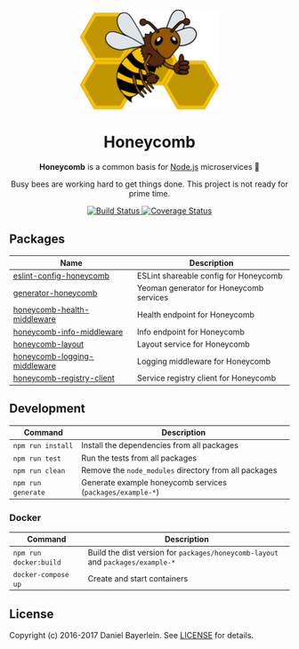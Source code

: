 <p align="center">
  <img src="./docs/images/logo.png" width="250" alt="Honeycomb">
</p>

<h1 align="center">
  Honeycomb
</h1>

<p align="center">
  <strong>Honeycomb</strong> is a common basis for <a href="https://nodejs.org">Node.js</a> microservices 🐝
</p>

<p align="center">
  Busy bees are working hard to get things done. This project is not ready for prime time.
</p>

<p align="center">
  <a href="https://travis-ci.org/danielbayerlein/honeycomb">
    <img alt="Build Status" src="https://travis-ci.org/danielbayerlein/honeycomb.svg?branch=master">
  </a>
  <a href="https://codecov.io/gh/danielbayerlein/honeycomb">
    <img alt="Coverage Status" src="https://codecov.io/gh/danielbayerlein/honeycomb/branch/master/graph/badge.svg">
  </a>
</p>

## Packages

| Name | Description |
|------|-------------|
| [eslint-config-honeycomb](./packages/eslint-config-honeycomb) | ESLint shareable config for Honeycomb |
| [generator-honeycomb](./packages/generator-honeycomb) | Yeoman generator for Honeycomb services |
| [honeycomb-health-middleware](./packages/honeycomb-health-middleware) | Health endpoint for Honeycomb |
| [honeycomb-info-middleware](./packages/honeycomb-info-middleware) | Info endpoint for Honeycomb |
| [honeycomb-layout](./packages/honeycomb-layout) | Layout service for Honeycomb |
| [honeycomb-logging-middleware](./packages/honeycomb-logging-middleware) | Logging middleware for Honeycomb |
| [honeycomb-registry-client](./packages/honeycomb-registry-client) | Service registry client for Honeycomb |

## Development

| Command | Description |
| --------|-------------|
| `npm run install` | Install the dependencies from all packages |
| `npm run test` | Run the tests from all packages |
| `npm run clean` | Remove the `node_modules` directory from all packages |
| `npm run generate` | Generate example honeycomb services (`packages/example-*`) |

### Docker

| Command | Description |
| --------|-------------|
| `npm run docker:build` | Build the dist version for `packages/honeycomb-layout` and `packages/example-*` |
| `docker-compose up` | Create and start containers |

## License

Copyright (c) 2016-2017 Daniel Bayerlein. See [LICENSE](./LICENSE.md) for details.
